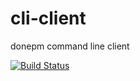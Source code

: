 # cli-client
donepm command line client

[![Build Status](https://travis-ci.org/donepm/cli-client.svg?branch=master)](https://travis-ci.org/donepm/cli-client)

